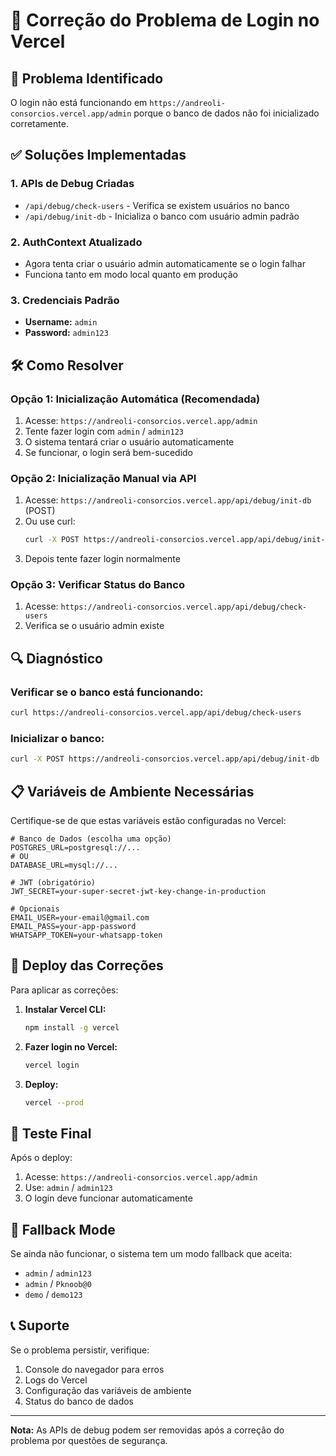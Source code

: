 # 🔧 Correção do Problema de Login no Vercel

## 🚨 Problema Identificado
O login não está funcionando em `https://andreoli-consorcios.vercel.app/admin` porque o banco de dados não foi inicializado corretamente.

## ✅ Soluções Implementadas

### 1. **APIs de Debug Criadas**
- `/api/debug/check-users` - Verifica se existem usuários no banco
- `/api/debug/init-db` - Inicializa o banco com usuário admin padrão

### 2. **AuthContext Atualizado**
- Agora tenta criar o usuário admin automaticamente se o login falhar
- Funciona tanto em modo local quanto em produção

### 3. **Credenciais Padrão**
- **Username:** `admin`
- **Password:** `admin123`

## 🛠️ Como Resolver

### Opção 1: Inicialização Automática (Recomendada)
1. Acesse: `https://andreoli-consorcios.vercel.app/admin`
2. Tente fazer login com `admin` / `admin123`
3. O sistema tentará criar o usuário automaticamente
4. Se funcionar, o login será bem-sucedido

### Opção 2: Inicialização Manual via API
1. Acesse: `https://andreoli-consorcios.vercel.app/api/debug/init-db` (POST)
2. Ou use curl:
   ```bash
   curl -X POST https://andreoli-consorcios.vercel.app/api/debug/init-db
   ```
3. Depois tente fazer login normalmente

### Opção 3: Verificar Status do Banco
1. Acesse: `https://andreoli-consorcios.vercel.app/api/debug/check-users`
2. Verifica se o usuário admin existe

## 🔍 Diagnóstico

### Verificar se o banco está funcionando:
```bash
curl https://andreoli-consorcios.vercel.app/api/debug/check-users
```

### Inicializar o banco:
```bash
curl -X POST https://andreoli-consorcios.vercel.app/api/debug/init-db
```

## 📋 Variáveis de Ambiente Necessárias

Certifique-se de que estas variáveis estão configuradas no Vercel:

```env
# Banco de Dados (escolha uma opção)
POSTGRES_URL=postgresql://...
# OU
DATABASE_URL=mysql://...

# JWT (obrigatório)
JWT_SECRET=your-super-secret-jwt-key-change-in-production

# Opcionais
EMAIL_USER=your-email@gmail.com
EMAIL_PASS=your-app-password
WHATSAPP_TOKEN=your-whatsapp-token
```

## 🚀 Deploy das Correções

Para aplicar as correções:

1. **Instalar Vercel CLI:**
   ```bash
   npm install -g vercel
   ```

2. **Fazer login no Vercel:**
   ```bash
   vercel login
   ```

3. **Deploy:**
   ```bash
   vercel --prod
   ```

## 🎯 Teste Final

Após o deploy:
1. Acesse: `https://andreoli-consorcios.vercel.app/admin`
2. Use: `admin` / `admin123`
3. O login deve funcionar automaticamente

## 🔧 Fallback Mode

Se ainda não funcionar, o sistema tem um modo fallback que aceita:
- `admin` / `admin123`
- `admin` / `Pknoob@0`
- `demo` / `demo123`

## 📞 Suporte

Se o problema persistir, verifique:
1. Console do navegador para erros
2. Logs do Vercel
3. Configuração das variáveis de ambiente
4. Status do banco de dados

---

**Nota:** As APIs de debug podem ser removidas após a correção do problema por questões de segurança.